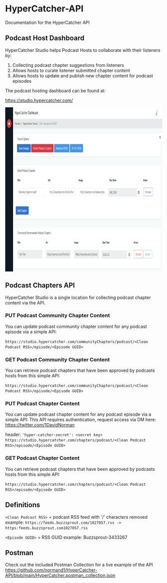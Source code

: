 # HyperCatcher-API
Documentation for the HyperCatcher API

## Podcast Host Dashboard

HyperCatcher Studio helps Podcast Hosts to collaborate with their listeners by:
1. Collecting podcast chapter suggestions from listeners
2. Allows hosts to curate listener submitted chapter content
3. Allows hosts to update and publish new chapter content for podcast episodes

The podcast hosting dashboard can be found at:

https://studio.hypercatcher.com/

<img src="https://github.com/normand1/HyperCatcher-API/blob/main/Dashboard.png" width="1000" height="527">

## Podcast Chapters API

HyperCatcher Studio is a single location for collecting podcast chapter content via the API.

### PUT Podcast Community Chapter Content

You can update podcast community chapter content for any podcast episode via a simple API:

`https://studio.hypercatcher.com/communityChapters/podcast/<Clean Podcast RSS>/episode/<Episode GUID>`

### GET Podcast Community Chapter Content

You can retrieve podcast chapters that have been approved by podcasts hosts from this simple API:

`https://studio.hypercatcher.com/communityChapters/podcast/<Clean Podcast RSS>/episode/<Episode GUID>`

### PUT Podcast Chapter Content

You can update podcast chapter content for any podcast episode via a simple API:
This API requires authentication, request access via DM here: https://twitter.com/1DavidNorman

header: `'hyper-catcher-secret': <secret key>`
`https://studio.hypercatcher.com/chapters/podcast/<Clean Podcast RSS>/episode/<Episode GUID>`

### GET Podcast Chapter Content

You can retrieve podcast chapters that have been approved by podcasts hosts from this simple API:

`https://studio.hypercatcher.com/chapters/podcast/<Clean Podcast RSS>/episode/<Episode GUID>`

## Definitions
`<Clean Podcast RSS>` = podcast RSS feed with '/' characters removed
example: 
`https://feeds.buzzsprout.com/1027057.rss -> https:feeds.buzzsprout.com1027057.rss`
  
`<Episode GUID>` = RSS GUID
example:
<guid isPermaLink="false">Buzzsprout-3433267</guid>

## Postman
Check out the included Postman Collection for a live example of the API
https://github.com/normand1/HyperCatcher-API/blob/main/HyperCatcher.postman_collection.json

